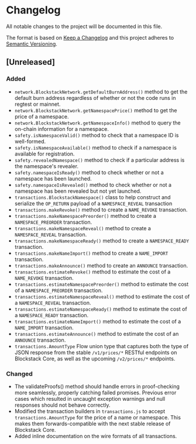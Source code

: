 # Changelog
All notable changes to the project will be documented in this file.

The format is based on [Keep a Changelog](https://keepachangelog.com/en/1.0.0/)
and this project adheres to [Semantic Versioning](https://semver.org/spec/v2.0.0.html).

## [Unreleased]

### Added

- `network.BlockstackNetwork.getDefaultBurnAddress()` method to get the default burn address
  regardless of whether or not the code runs in regtest or mainnet.
- `network.BlockstackNetwork.getNamespacePrice()` method to get the price of a namespace.
- `network.BlockstackNetwork.getNamespaceInfo()` method to query the on-chain
  information for a namespace.
- `safety.isNamespaceValid()` method to check that a namespace ID is
  well-formed.
- `safety.isNamespaceAvailable()` method to check if a namespace is available
  for registration.
- `safety.revealedNamespace()` method to check if a particular address is the
  namespace's revealer.
- `safety.namespaceIsReady()` method to check whether or not a namespace has
  been launched.
- `safety.namespaceIsRevealed()` method to check whether or not a namespace has
  been revealed but not yet launched.
- `transactions.BlockstackNamespace()` class to help construct and serialize the
  `OP_RETURN` payload of a `NAMESPACE_REVEAL` transaction
- `transactions.makeRevoke()` method to create a `NAME_REVOKE` transaction.
- `transactions.makeNamespacePreorder()` method to create a `NAMESPACE_PREORDER`
  transaction.
- `transactions.makeNamespaceReveal()` method to create a `NAMESPACE_REVEAL`
  transaction.
- `transactions.makeNamespaceReady()` method to create a `NAMESPACE_READY`
  transaction.
- `transactions.makeNameImport()` method to create a `NAME_IMPORT` transaction.
- `transactions.makeAnnounce()` method to create an `ANNOUNCE` transaction.
- `transactions.estimateRevoke()` method to estimate the cost of a `NAME_REVOKE`
  transaction.
- `transactions.estimateNamespacePreorder()` method to estimate the cost of a
  `NAMESPACE_PREORDER` transaction.
- `transactions.estimateNamespaceReveal()` method to estimate the cost of a
  `NAMESPACE_REVEAL` transaction.
- `transactions.estimateNamespaceReady()` method to estimate the cost of a
  `NAMESPACE_READY` transaction.
- `transactions.estimateNameImport()` method to estimate the cost of a
  `NAME_IMPORT` transaction.
- `transactions.estimateAnnounce()` method to estimate the cost of an `ANNOUNCE`
  transaction.
- `transactions.AmountType` Flow union type that captures both the type of JSON
  response from the stable `/v1/prices/*` RESTful endpoints on Blockstack Core,
as well as the upcoming `/v2/prices/*` endpoints.

### Changed

- The validateProofs() method should handle errors in proof-checking more seamlessly,
  properly catching failed promises. Previous error cases which resulted in uncaught
  exception warnings and null responses should not behave correctly.
- Modified the transaction builders in `transactions.js` to accept
  `transactions.AmountType` for the price of a name or namespace.  This makes
them forwards-compatible with the next stable release of Blockstack Core.
- Added inline documentation on the wire formats of all transactions.
